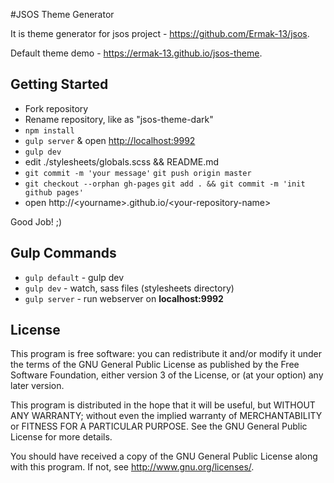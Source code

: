 #JSOS Theme Generator

It is theme generator for jsos project - <https://github.com/Ermak-13/jsos>. 

Default theme demo - <https://ermak-13.github.io/jsos-theme>.

## Getting Started
* Fork repository
* Rename repository, like as "jsos-theme-dark"
* `npm install`
* `gulp server` & open <http://localhost:9992>
* `gulp dev`
* edit ./stylesheets/globals.scss && README.md
* `git commit -m 'your message'` `git push origin master`
* `git checkout --orphan gh-pages` `git add . && git commit -m 'init github pages'`
* open http://\<yourname\>.github.io/\<your-repository-name\>

Good Job! ;)

## Gulp Commands
* `gulp default` - gulp dev
* `gulp dev` - watch, sass files (stylesheets directory)
* `gulp server` - run webserver on **localhost:9992**

## License
This program is free software: you can redistribute it and/or modify
it under the terms of the GNU General Public License as published by
the Free Software Foundation, either version 3 of the License, or
(at your option) any later version.

This program is distributed in the hope that it will be useful,
but WITHOUT ANY WARRANTY; without even the implied warranty of
MERCHANTABILITY or FITNESS FOR A PARTICULAR PURPOSE.  See the
GNU General Public License for more details.

You should have received a copy of the GNU General Public License
along with this program.  If not, see <http://www.gnu.org/licenses/>.
